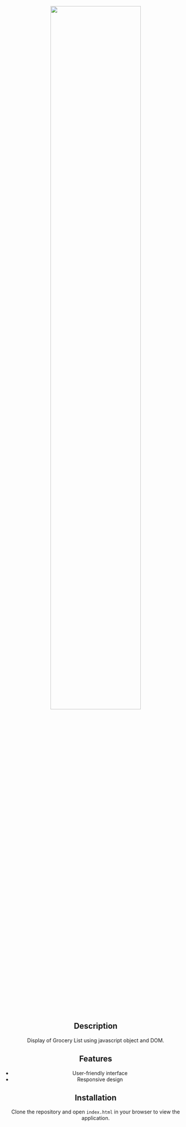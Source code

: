 <div align="center">
  <img src="https://nkb-backend-media-static-tenxiitian.s3.ap-south-1.amazonaws.com/tenxiitian_prod/programs/Tech+Programs/frontend-content/ccbp/coding-practice-questions/dynamic-webapps/grocery-list-v1.png" style="width: 70%;">

## Description

Display of Grocery List using javascript object and DOM.
## Features

- User-friendly interface
- Responsive design

## Installation

Clone the repository and open `index.html` in your browser to view the application.
